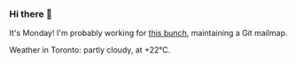 ### Hi there :wave:

It's Monday! I'm probably working for [this bunch](https://github.com/kohofinancial), maintaining a Git mailmap.

Weather in Toronto: partly cloudy, at +22°C.
